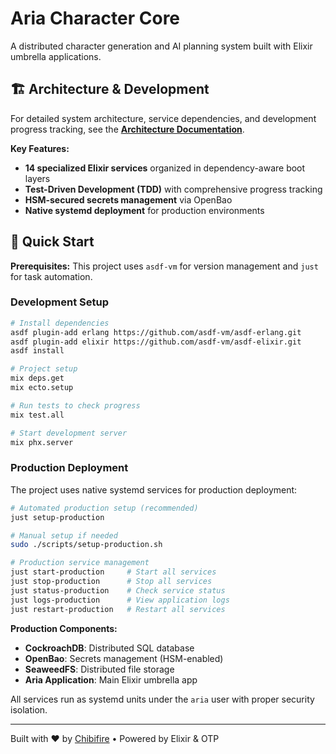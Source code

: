 # Aria Character Core

A distributed character generation and AI planning system built with Elixir umbrella applications.

## 🏗️ Architecture & Development

For detailed system architecture, service dependencies, and development progress tracking, see the [**Architecture Documentation**](docs/architecture.md).

**Key Features:**
- **14 specialized Elixir services** organized in dependency-aware boot layers
- **Test-Driven Development (TDD)** with comprehensive progress tracking
- **HSM-secured secrets management** via OpenBao
- **Native systemd deployment** for production environments

## 🔧 Quick Start

**Prerequisites:** This project uses `asdf-vm` for version management and `just` for task automation.

### Development Setup

```bash
# Install dependencies
asdf plugin-add erlang https://github.com/asdf-vm/asdf-erlang.git
asdf plugin-add elixir https://github.com/asdf-vm/asdf-elixir.git
asdf install

# Project setup
mix deps.get
mix ecto.setup

# Run tests to check progress
mix test.all

# Start development server
mix phx.server
```

### Production Deployment

The project uses native systemd services for production deployment:

```bash
# Automated production setup (recommended)
just setup-production

# Manual setup if needed
sudo ./scripts/setup-production.sh

# Production service management
just start-production     # Start all services
just stop-production      # Stop all services
just status-production    # Check service status
just logs-production      # View application logs
just restart-production   # Restart all services
```

**Production Components:**
- **CockroachDB**: Distributed SQL database
- **OpenBao**: Secrets management (HSM-enabled)
- **SeaweedFS**: Distributed file storage
- **Aria Application**: Main Elixir umbrella app

All services run as systemd units under the `aria` user with proper security isolation.

---

Built with ❤️ by [Chibifire](https://chibifire.com) • Powered by Elixir & OTP
